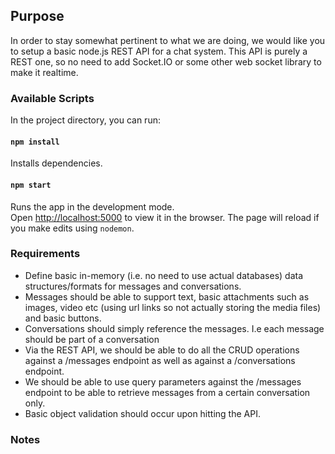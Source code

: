 ## Purpose
In order to stay somewhat pertinent to what we are doing, we would like you to setup a basic node.js REST API for a chat system. This API is purely a REST one, so no need to add Socket.IO or some other web socket library to make it realtime.

### Available Scripts
In the project directory, you can run:
#### `npm install` 
Installs dependencies. <br>

#### `npm start`
Runs the app in the development mode.<br>
Open [http://localhost:5000](http://localhost:5000) to view it in the browser.
The page will reload if you make edits using `nodemon`.<br>

### Requirements
- Define basic in-memory (i.e. no need to use actual databases) data structures/formats for messages and conversations.
- Messages should be able to support text, basic attachments such as images, video etc (using url links so not actually storing the media files) and basic buttons.
- Conversations should simply reference the messages. I.e each message should be part of a conversation
- Via the REST API, we should be able to do all the CRUD operations against a /messages endpoint as well as against a /conversations endpoint.
- We should be able to use query parameters against the /messages endpoint to be able to retrieve messages from a certain conversation only.
 - Basic object validation should occur upon hitting the API.

 ### Notes
 


